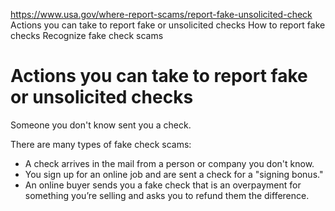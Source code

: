 

https://www.usa.gov/where-report-scams/report-fake-unsolicited-check
Actions you can take to report fake or unsolicited checks
How to report fake checks
Recognize fake check scams

# Actions you can take to report fake or unsolicited checks

Someone you don't know sent you a check.

There are many types of fake check scams:

* A check arrives in the mail from a person or company you don't know.
* You sign up for an online job and are sent a check for a "signing bonus."
* An online buyer sends you a fake check that is an overpayment for something you’re selling and asks you to refund them the difference.
